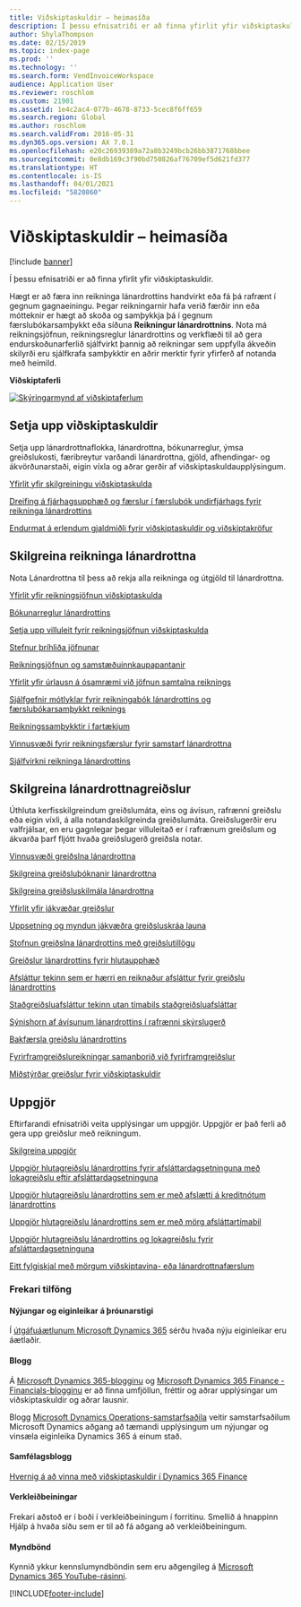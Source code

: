 ```yaml
---
title: Viðskiptaskuldir – heimasíða
description: Í þessu efnisatriði er að finna yfirlit yfir viðskiptaskuldir.
author: ShylaThompson
ms.date: 02/15/2019
ms.topic: index-page
ms.prod: ''
ms.technology: ''
ms.search.form: VendInvoiceWorkspace
audience: Application User
ms.reviewer: roschlom
ms.custom: 21901
ms.assetid: 1e4c2ac4-077b-4678-8733-5cec8f6ff659
ms.search.region: Global
ms.author: roschlom
ms.search.validFrom: 2016-05-31
ms.dyn365.ops.version: AX 7.0.1
ms.openlocfilehash: e20c26939389a72a8b3249bcb26bb3871768bbee
ms.sourcegitcommit: 0e8db169c3f90bd750826af76709ef5d621fd377
ms.translationtype: HT
ms.contentlocale: is-IS
ms.lasthandoff: 04/01/2021
ms.locfileid: "5820860"
---
```

# <a name="accounts-payable-home-page"></a>Viðskiptaskuldir – heimasíða

[!include [banner](../includes/banner.md)]

Í þessu efnisatriði er að finna yfirlit yfir viðskiptaskuldir. 

Hægt er að færa inn reikninga lánardrottins handvirkt eða fá þá rafrænt í gegnum gagnaeiningu. Þegar reikningarnir hafa verið færðir inn eða mótteknir er hægt að skoða og samþykkja þá í gegnum færslubókarsamþykkt eða síðuna **Reikningur lánardrottnins**. Nota má reikningsjöfnun, reikningsreglur lánardrottins og verkflæði til að gera endurskoðunarferlið sjálfvirkt þannig að reikningar sem uppfylla ákveðin skilyrði eru sjálfkrafa samþykktir en aðrir merktir fyrir yfirferð af notanda með heimild.

**Viðskiptaferli**

[![Skýringarmynd af viðskiptaferlum](./media/AP-process.PNG)](./media/AP-process.PNG)

## <a name="set-up-accounts-payable"></a>Setja upp viðskiptaskuldir

Setja upp lánardrottnaflokka, lánardrottna, bókunarreglur, ýmsa greiðslukosti, færibreytur varðandi lánardrottna, gjöld, afhendingar- og ákvörðunarstaði, eigin víxla og aðrar gerðir af viðskiptaskuldaupplýsingum. 

[Yfirlit yfir skilgreiningu viðskiptaskulda](accounts-payable-overview.md)

[Dreifing á fjárhagsupphæð og færslur í færslubók undirfjárhags fyrir reikninga lánardrottins](accounting-distributions-subledger-journal-entries-vendor-invoices.md) 

[Endurmat á erlendum gjaldmiðli fyrir viðskiptaskuldir og viðskiptakröfur](../cash-bank-management/foreign-currency-revaluation-accounts-payable-accounts-receivable.md)

## <a name="configure-vendor-invoices"></a>Skilgreina reikninga lánardrottna

Nota Lánardrottna til þess að rekja alla reikninga og útgjöld til lánardrottna.

[Yfirlit yfir reikningsjöfnun viðskiptaskulda](accounts-payable-invoice-matching.md)

[Bókunarreglur lánardrottins](vendor-posting-profiles.md)

[Setja upp villuleit fyrir reikningsjöfnun viðskiptaskulda](tasks/set-up-accounts-payable-invoice-matching-validation.md)

[Stefnur þríhliða jöfnunar](three-way-matching-policies.md)

[Reikningsjöfnun og samstæðuinnkaupapantanir](invoice-matching-intercompany-purchase-orders.md)

[Yfirlit yfir úrlausn á ósamræmi við jöfnun samtalna reiknings](resolve-invoice-totals-invoice-matching-discrepancies.md)

[Sjálfgefnir mótlyklar fyrir reikningabók lánardrottins og færslubókarsamþykkt reiknings](default-offset-accounts-vendor-invoice-journals.md)

[Reikningssamþykktir í fartækjum](mobile-invoice-approvals.md)

[Vinnusvæði fyrir reikningsfærslur fyrir samstarf lánardrottna](vendor-portal-invoicing-workspace.md)

[Sjálfvirkni reikninga lánardrottins](vendor-invoice-automation.md)

## <a name="configure-vendor-payments"></a>Skilgreina lánardrottnagreiðslur 

Úthluta kerfisskilgreindum greiðslumáta, eins og ávísun, rafrænni greiðslu eða eigin víxli, á alla notandaskilgreinda greiðslumáta. Greiðslugerðir eru valfrjálsar, en eru gagnlegar þegar villuleitað er í rafrænum greiðslum og ákvarða þarf fljótt hvaða greiðslugerð greiðsla notar. 

[Vinnusvæði greiðslna lánardrottna](vendor-payments-workspace.md)

[Skilgreina greiðsluþóknanir lánardrottna](tasks/define-vendor-payment-fees.md)

[Skilgreina greiðsluskilmála lánardrottna](tasks/define-vendor-payment-terms.md)

[Yfirlit yfir jákvæðar greiðslur](positive-pay-overview.md)

[Uppsetning og myndun jákvæðra greiðsluskráa launa](set-up-generate-positive-pay-files.md)

[Stofnun greiðslna lánardrottins með greiðslutillögu](create-vendor-payments-payment-proposal.md)

[Greiðslur lánardrottins fyrir hlutaupphæð](vendor-payments-partial-amount.md)

[Afsláttur tekinn sem er hærri en reiknaður afsláttur fyrir greiðslu lánardrottins](take-discount-more-calculated-discount-vendor-payment.md)

[Staðgreiðsluafsláttur tekinn utan tímabils staðgreiðsluafsláttar](take-cash-discount-outside-cash-discount-timeframe.md)

[Sýnishorn af ávísunum lánardrottins í rafrænni skýrslugerð](electronic-reporting-sample-vendor-checks.md)

[Bakfærsla greiðslu lánardrottins](reverse-vendor-payment.md)

[Fyrirframgreiðslureikningar samanborið við fyrirframgreiðslur](prepayments-invoices-vs-prepayments.md)

[Miðstýrðar greiðslur fyrir viðskiptaskuldir](centralized-payments-accounts-payable.md)

## <a name="settlements"></a>Uppgjör

Eftirfarandi efnisatriði veita upplýsingar um uppgjör. Uppgjör er það ferli að gera upp greiðslur með reikningum. 

[Skilgreina uppgjör](../cash-bank-management/configure-settlement.md)

[Uppgjör hlutagreiðslu lánardrottins fyrir afsláttardagsetninguna með lokagreiðslu eftir afsláttardagsetninguna](settle-partial-vendor-payment-before-discount-or-final-payment-after.md)

[Uppgjör hlutagreiðslu lánardrottins sem er með afslætti á kreditnótum lánardrottins](settle-partial-vendor-payment-discounts-vendor-credit-notes.md)

[Uppgjör hlutagreiðslu lánardrottins sem er með mörg afsláttartímabil](settle-partial-vendor-payment-multiple-discount-periods.md)

[Uppgjör hlutagreiðslu lánardrottins og lokagreiðslu fyrir afsláttardagsetninguna](settle-partial-vendor-payment-or-final-payment-before-discount.md)

[Eitt fylgiskjal með mörgum viðskiptavina- eða lánardrottnafærslum](single-voucher-multiple-customer-vendor-records.md)



### <a name="additional-resources"></a>Frekari tilföng

#### <a name="whats-new-and-in-development"></a>Nýjungar og eiginleikar á þróunarstigi

Í [útgáfuáætlunum Microsoft Dynamics 365](https://go.microsoft.com/fwlink/?linkid=2010158) sérðu hvaða nýju eiginleikar eru áætlaðir. 

#### <a name="blogs"></a>Blogg

Á [Microsoft Dynamics 365-blogginu](https://community.dynamics.com/b/msftdynamicsblog?c=Enterprise) og [Microsoft Dynamics 365 Finance - Financials-blogginu](https://community.dynamics.com/365/financeandoperations/b/financials) er að finna umfjöllun, fréttir og aðrar upplýsingar um viðskiptaskuldir og aðrar lausnir.

Blogg [Microsoft Dynamics Operations-samstarfsaðila](https://community.dynamics.com/partner/b/operationspartnercommunityblog) veitir samstarfsaðilum Microsoft Dynamics aðgang að tæmandi upplýsingum um nýjungar og vinsæla eiginleika Dynamics 365 á einum stað.

#### <a name="community-blogs"></a>Samfélagsblogg

[Hvernig á að vinna með viðskiptaskuldir í Dynamics 365 Finance](https://financefunction.tech/2019/02/15/how-to-manage-payables-in-dynamics-365-for-finance-and-operations)

#### <a name="task-guides"></a>Verkleiðbeiningar
Frekari aðstoð er í boði í verkleiðbeiningum í forritinu. Smellið á hnappinn Hjálp á hvaða síðu sem er til að fá aðgang að verkleiðbeiningum.

#### <a name="videos"></a>Myndbönd

Kynnið ykkur kennslumyndböndin sem eru aðgengileg á [Microsoft Dynamics 365 YouTube-rásinni](https://www.youtube.com/channel/UCJGCg4rB3QSs8y_1FquelBQ).






[!INCLUDE[footer-include](../../includes/footer-banner.md)]